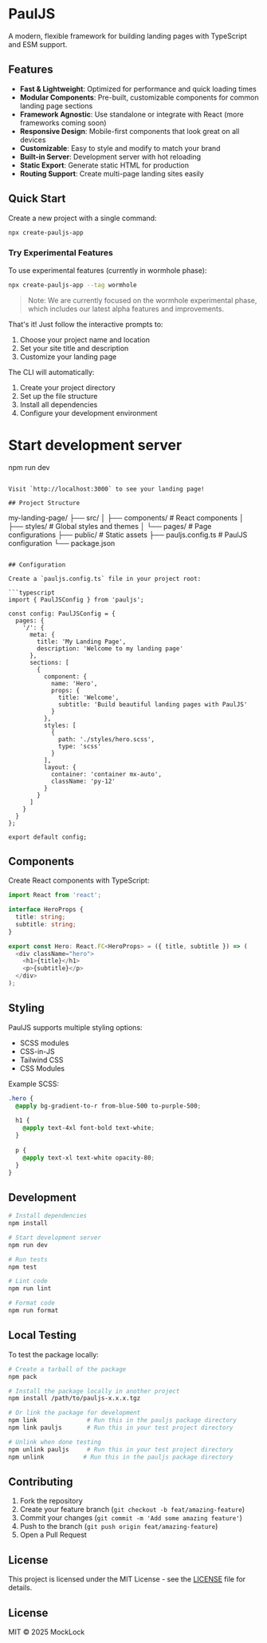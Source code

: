 # PaulJS

A modern, flexible framework for building landing pages with TypeScript and ESM support.

## Features

- **Fast & Lightweight**: Optimized for performance and quick loading times
- **Modular Components**: Pre-built, customizable components for common landing page sections
- **Framework Agnostic**: Use standalone or integrate with React (more frameworks coming soon)
- **Responsive Design**: Mobile-first components that look great on all devices
- **Customizable**: Easy to style and modify to match your brand
- **Built-in Server**: Development server with hot reloading
- **Static Export**: Generate static HTML for production
- **Routing Support**: Create multi-page landing sites easily

## Quick Start

Create a new project with a single command:

```bash
npx create-pauljs-app
```

### Try Experimental Features

To use experimental features (currently in wormhole phase):

```bash
npx create-pauljs-app --tag wormhole
```

> Note: We are currently focused on the wormhole experimental phase, which includes our latest alpha features and improvements.

That's it! Just follow the interactive prompts to:
1. Choose your project name and location
2. Set your site title and description
3. Customize your landing page

The CLI will automatically:
1. Create your project directory
2. Set up the file structure
3. Install all dependencies
4. Configure your development environment

# Start development server
npm run dev
```

Visit `http://localhost:3000` to see your landing page!

## Project Structure

```
my-landing-page/
├── src/
│   ├── components/     # React components
│   ├── styles/        # Global styles and themes
│   └── pages/         # Page configurations
├── public/            # Static assets
├── pauljs.config.ts   # PaulJS configuration
└── package.json
```

## Configuration

Create a `pauljs.config.ts` file in your project root:

```typescript
import { PaulJSConfig } from 'pauljs';

const config: PaulJSConfig = {
  pages: {
    '/': {
      meta: {
        title: 'My Landing Page',
        description: 'Welcome to my landing page'
      },
      sections: [
        {
          component: {
            name: 'Hero',
            props: {
              title: 'Welcome',
              subtitle: 'Build beautiful landing pages with PaulJS'
            }
          },
          styles: [
            {
              path: './styles/hero.scss',
              type: 'scss'
            }
          ],
          layout: {
            container: 'container mx-auto',
            className: 'py-12'
          }
        }
      ]
    }
  }
};

export default config;
```

## Components

Create React components with TypeScript:

```typescript
import React from 'react';

interface HeroProps {
  title: string;
  subtitle: string;
}

export const Hero: React.FC<HeroProps> = ({ title, subtitle }) => (
  <div className="hero">
    <h1>{title}</h1>
    <p>{subtitle}</p>
  </div>
);
```

## Styling

PaulJS supports multiple styling options:

- SCSS modules
- CSS-in-JS
- Tailwind CSS
- CSS Modules

Example SCSS:

```scss
.hero {
  @apply bg-gradient-to-r from-blue-500 to-purple-500;
  
  h1 {
    @apply text-4xl font-bold text-white;
  }
  
  p {
    @apply text-xl text-white opacity-80;
  }
}
```


## Development

```bash
# Install dependencies
npm install

# Start development server
npm run dev

# Run tests
npm test

# Lint code
npm run lint

# Format code
npm run format
```

## Local Testing

To test the package locally:

```bash
# Create a tarball of the package
npm pack

# Install the package locally in another project
npm install /path/to/pauljs-x.x.x.tgz

# Or link the package for development
npm link              # Run this in the pauljs package directory
npm link pauljs       # Run this in your test project directory

# Unlink when done testing
npm unlink pauljs     # Run this in your test project directory
npm unlink           # Run this in the pauljs package directory
```

## Contributing

1. Fork the repository
2. Create your feature branch (`git checkout -b feat/amazing-feature`)
3. Commit your changes (`git commit -m 'Add some amazing feature'`)
4. Push to the branch (`git push origin feat/amazing-feature`)
5. Open a Pull Request

## License

This project is licensed under the MIT License - see the [LICENSE](LICENSE) file for details.


## License

MIT © 2025 MockLock

